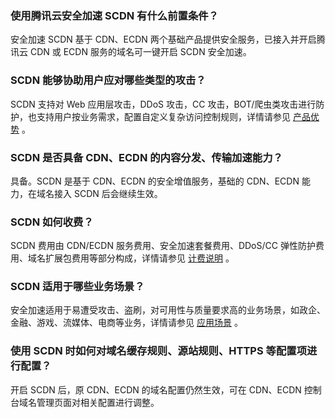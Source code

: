 ### 使用腾讯云安全加速 SCDN 有什么前置条件？

安全加速 SCDN 基于 CDN、ECDN 两个基础产品提供安全服务，已接入并开启腾讯云 CDN 或 ECDN 服务的域名可一键开启 SCDN 安全加速。

### SCDN 能够协助用户应对哪些类型的攻击？

SCDN 支持对 Web 应用层攻击，DDoS 攻击，CC 攻击，BOT/爬虫类攻击进行防护，也支持用户按业务需求，配置自定义复杂访问控制规则，详情请参见 [产品优势](https://cloud.tencent.com/document/product/1226/44181) 。

### SCDN 是否具备 CDN、ECDN 的内容分发、传输加速能力？

具备。SCDN 是基于 CDN、ECDN 的安全增值服务，基础的 CDN、ECDN 能力，在域名接入 SCDN 后会继续生效。

### SCDN 如何收费？

SCDN 费用由 CDN/ECDN 服务费用、安全加速套餐费用、DDoS/CC 弹性防护费用、域名扩展包费用等部分构成，详情请参见 [计费说明](https://cloud.tencent.com/document/product/1226/44184) 。

### SCDN 适用于哪些业务场景？

安全加速适用于易遭受攻击、盗刷，对可用性与质量要求高的业务场景，如政企、金融、游戏、流媒体、电商等业务，详情请参见 [应用场景](https://cloud.tencent.com/document/product/1226/44182) 。


### 使用 SCDN 时如何对域名缓存规则、源站规则、HTTPS 等配置项进行配置？

开启 SCDN 后，原 CDN、ECDN 的域名配置仍然生效，可在 CDN、ECDN 控制台域名管理页面对相关配置进行调整。
